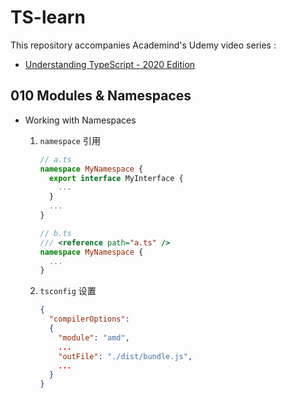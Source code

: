 # TS-learn

This repository accompanies Academind's Udemy video series :

- [Understanding TypeScript - 2020 Edition](https://www.udemy.com/course/understanding-typescript/)

<!-- ## 02 TypeScript Basic

- basic
  - number : 0, 10, 20
  - string : 'hello', 'good'
  - boolean : true, false
- objs-arrays-enums
  - object: {age:30}
  - array: [1,2,3]
  - tuple: [1,2]  `fixed-length array`
  - enum: enum{ NEW, OLD }  `automatically enumerated global constant identifiers`
- Union Types
  - `number | string`
- Literal Types
  - `'as-number' | 'as-text'`
- Aliases Types
  - `type yourCustomTypeName = number | string`
  - `type yourCustomTypeName = 'as-number' | 'as-text'`
- Functions Types
  - `let myFunction: (a: number, b: number) => number;`
  - `function app(params:type):void {...}`
- Unknown Type
  - have to check type in order to change value
- Never Type
  - return nothing -->

<!-- ## 03 The TypeScript Compiler

watch mode:

```shell
tsc app.ts --watch
# or
tsc app.ts -w
```

project folder complier:

```shell
tsc --init
tsc
# or
tsc -w
``` -->

<!-- ## 04 Next-generation JavaScript & TypeScript

[Next-gen JS Feature Table](https://kangax.github.io/compat-table/es6/)

some new api with ES6

- Let and Const
- Arrow Function
  - `const myFuc: (a: number | string) => void = props => {}`
- Default Parameters
- The Spread Operator (...)
- Rest Parameters
- Array & Object Destructuring -->

<!-- ## 05 classes and interfaces

### class

#### Basic class

> - Constructor : 定义构造函数,通过`new`生成新实例的时候，会自动调>用构造函数
> - super: 调用父类的构造函数和方法
> - readonly: 只读属性关键字，只允许出现在属性声明或索引签名中
> - get : 可以改变属性的读取行为
> - set : 可以改变属性的赋值行为

#### Properties

> - static : 不需要实例化，而是直接通过类来调用
> - private : 私有，只能被其定义所在的类访问
> - public : 公有，可以在任何地方被访问
> - protected : 受保护，可以被其自身以及其子类和父类访问

#### Abstract

>  1. 抽象类是不允许被实例化的
>  2. 抽象类中的抽象方法必须被子类实现

#### Singletons

> - 单例模式，实例化在内部进行，无法使用`new`创建新的实例

---

### interface

#### Basic interface

> - 接口（Interfaces）是一个很重要的概念，它是对行为的抽象
> - 可选属性: `{ age?: number }`
> - 任意属性: `{ [propName: string]: any }`
> - 只读属性: `{ Readonly name: string }`

#### Using Interfaces with Classes

- 类实现接口:

```typescript
interface Alarm {
    alert();
}

interface Light {
    lightOn();
    lightOff();
}

class Car implements Alarm, Light {
    alert() {
        console.log('Car alert');
    }
    lightOn() {
        console.log('Car light on');
    }
    lightOff() {
        console.log('Car light off');
    }
}
```

- 接口继承接口:

```typescript
interface Alarm {
    alert();
}

interface LightAlarm extends Alarm {
    lightOn();
    lightOff();
}
```

- 接口继承类:

```typescript
class Point {
    x: number;
    y: number;
}

interface Point3d extends Point {
    z: number;
}

let point3d: Point3d = {x: 1, y: 2, z: 3};
```

- 混合类型:

```typescript
//可以使用接口的方式来定义一个函数需要符合的形状
interface SearchFunc {
    (source: string, subString: string): boolean;
}

let mySearch: SearchFunc;
mySearch = function(source: string, subString: string) {
    return source.search(subString) !== -1;
}

//一个函数还可以有自己的属性和方法
interface Counter {
    (start: number): string;
    interval: number;
    reset(): void;
}

function getCounter(): Counter {
    let counter = <Counter>function (start: number) { };
    counter.interval = 123;
    counter.reset = function () { };
    return counter;
}

let c = getCounter();
c(10);
c.reset();
c.interval = 5.0;
``` -->

<!-- ## 06 Advanced Types

- Intersection Types:

```typescript
interface Admin {}
interface Employee {}
interface ElevatedEmployee extends Employee, Admin {}
```

- More on Type Guards

```typescript
// string or number
type Combinable = string | number;
// number or boolean
type Numeric = number | boolean;
// number only
type Universal = Combinable & Numeric;
```

- Discriminated Unions
  - `'propertyName' in yourType`
  - `instanceof`: Used to discriminate the method or interface type
  - `{type:''}` `switch(type)`

- Type Casting:

```typescript
<HTMLInputElement>item
item as HTMLInputElement
```

- Index Properties
  - `[prop: string]: string;`

- Function Overloads
- Optional Chaining
- Nullish Coalescing -->

<!-- ## 007 Generics-->

<!-- ## 008 Decorators -->

<!-- ## 009 Practice Time! Let's build a Drag & Drop Project -->

## 010 Modules & Namespaces

- Working with Namespaces

  1. `namespace` 引用

     ```Typescript
     // a.ts
     namespace MyNamespace {
       export interface MyInterface {
         ...
       }
       ...
     }

     // b.ts
     /// <reference path="a.ts" />
     namespace MyNamespace {
       ...
     }
     ```

  2. `tsconfig` 设置

      ```JSON
      {
        "compilerOptions":
        {
          "module": "amd",
          ...
          "outFile": "./dist/bundle.js",
          ...
        }
      }
      ```
